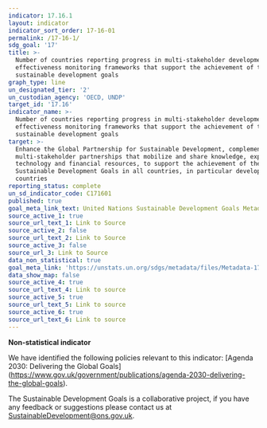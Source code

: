 ```yaml
---
indicator: 17.16.1
layout: indicator
indicator_sort_order: 17-16-01
permalink: /17-16-1/
sdg_goal: '17'
title: >-
  Number of countries reporting progress in multi-stakeholder development
  effectiveness monitoring frameworks that support the achievement of the
  sustainable development goals
graph_type: line
un_designated_tier: '2'
un_custodian_agency: 'OECD, UNDP'
target_id: '17.16'
indicator_name: >-
  Number of countries reporting progress in multi-stakeholder development
  effectiveness monitoring frameworks that support the achievement of the
  sustainable development goals
target: >-
  Enhance the Global Partnership for Sustainable Development, complemented by
  multi-stakeholder partnerships that mobilize and share knowledge, expertise,
  technology and financial resources, to support the achievement of the
  Sustainable Development Goals in all countries, in particular developing
  countries
reporting_status: complete
un_sd_indicator_code: C171601
published: true
goal_meta_link_text: United Nations Sustainable Development Goals Metadata (pdf 468kB)
source_active_1: true
source_url_text_1: Link to Source
source_active_2: false
source_url_text_2: Link to Source
source_active_3: false
source_url_3: Link to Source
data_non_statistical: true
goal_meta_link: 'https://unstats.un.org/sdgs/metadata/files/Metadata-17-16-01.pdf'
data_show_map: false
source_active_4: true
source_url_text_4: Link to source
source_active_5: true
source_url_text_5: Link to source
source_active_6: true
source_url_text_6: Link to source
---
```

**Non-statistical indicator**

We have identified the following policies relevant to this indicator: [Agenda 2030: Delivering the Global Goals] (https://www.gov.uk/government/publications/agenda-2030-delivering-the-global-goals).

The Sustainable Development Goals is a collaborative project, if you have any feedback or suggestions please contact us at <SustainableDevelopment@ons.gov.uk>.